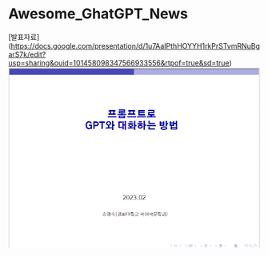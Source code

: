 # Awesome_GhatGPT_News   




[발표자료]
(https://docs.google.com/presentation/d/1u7AaIPthHOYYH1rkPrSTvmRNuBgarS7k/edit?usp=sharing&ouid=101458098347566933556&rtpof=true&sd=true)
![1](gpt.png)
